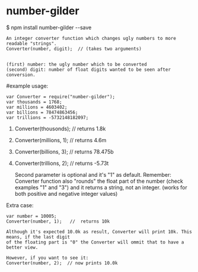 # number-gilder


$ npm install number-gilder --save


    An integer converter function which changes ugly numbers to more readable "strings".
    Converter(number, digit);  // (takes two arguments)


    (first) number: the ugly number which to be converted
    (second) digit: number of float digits wanted to be seen after conversion.


#example usage:

    var Converter = require("number-gilder");
    var thousands = 1768;
    var millions = 4603402;
    var billions = 78474863456;
    var trillions = -5732148182097;


1) Converter(thousonds);      //  returns 1.8k 

2) Converter(millions, 1);    //  returns 4.6m

3) Converter(billions, 3);    //  returns 78.475b

4) Converter(trillions, 2);   //  returns -5.73t


    
    Second parameter is optional and it's "1" as default.
    Remember: Converter function also "rounds" the float part of the number (check examples "1" and "3")
    and it returns a string, not an integer. (works for both positive and negative integer values)


Extra case:


    var number = 10005;
    Converter(number, 1);   //  returns 10k 

    Although it's expected 10.0k as result, Converter will print 10k. This means, if the last digit
    of the floating part is "0" the Converter will ommit that to have a better view.
    
    However, if you want to see it:
    Converter(number, 2);  // now prints 10.0k

